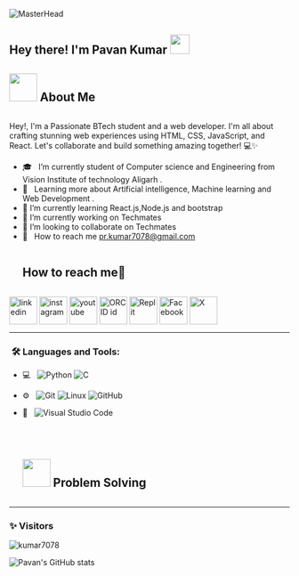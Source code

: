 ![MasterHead](https://user-images.githubusercontent.com/24864482/111586408-c8dd8a80-878e-11eb-94c8-483e2962a667.gif)
<h2> Hey there! I'm Pavan Kumar <img src="https://media.giphy.com/media/hvRJCLFzcasrR4ia7z/giphy.gif" width="35"></h2>

## <picture><img src = "https://github.com/7oSkaaa/7oSkaaa/blob/main/Images/about_me.gif?raw=true" width = 50px></picture> About Me
<img  />


Hey!,       I'm a Passionate BTech student and a web developer. I'm all about crafting stunning web experiences using HTML, CSS, JavaScript, and React. Let's collaborate and build something amazing together! 💻✨

- 🎓 &nbsp; I’m currently student of  Computer science and Engineering from Vision Institute of technology Aligarh .
- 🌱 &nbsp; Learning more about Artificial intelligence, Machine learning and Web Development .
- 🌱 I’m currently learning React.js,Node.js and bootstrap
- 🔭 I’m currently working on Techmates
- 👯 I’m looking to collaborate on Techmates
- 💌 &nbsp; How to reach me pr.kumar7078@gmail.com
<!-- Connect with me -->
<!--h2 without bottom border-->
<div id="user-content-toc">
  <ul align="left">
    <summary><h2 style="display: inline-block">How to reach me🤝</h2></summary>
  </ul>
<!--icons and links-->
<p align="left">
<a href="https://www.linkedin.com/in/pavan-kumar%E2%9C%93-372642227" target="blank"><img align="center" src="https://user-images.githubusercontent.com/88904952/234979284-68c11d7f-1acc-4f0c-ac78-044e1037d7b0.png" alt="linkedin" height="50" width="50" /></a>   <a href="https://www.instagram.com/ravann.ai?igsh=OGU0MmVlOWVjOQ=="><img align="center" src="https://upload.wikimedia.org/wikipedia/commons/a/a5/Instagram_icon.png" alt="instagram" height="50" width="50" /></a>      <a href="https://www.youtube.com/@pavanntech/featured"><img align="center" src="https://upload.wikimedia.org/wikipedia/commons/e/ef/Youtube_logo.png" alt="youtube" height="50" width="50" /></a>   <a href="https://orcid.org/0009-0008-5003-4803"><img align="center" src="https://upload.wikimedia.org/wikipedia/commons/0/06/ORCID_iD.svg" alt="ORCID id" height="50" width="50" /></a>     <a href="https://replit.com/@Most-WantedWan2"><img align="center" src="https://seeklogo.com/images/R/replit-icon-logo-A666709FE9-seeklogo.com.png" alt="Replit" height="50" width="50" /></a>     <a href="#"><img align="center" src="https://freepnglogo.com/images/all_img/1697562980facebook-logo-transparent.png" alt="Facebook" height="50" width="50" /></a>      <a href="#"><img align="center" src="https://freepnglogo.com/images/all_img/1691832278twitter-x-logo-png.png" alt="X" height="50" width="50" /></a>  
</p>
</p>
</div>

---

<h3>  &nbsp;🛠️ Languages and Tools:</h3>

- 💻 &nbsp;
  ![Python](https://img.shields.io/badge/-Python-333333?style=flat&logo=python)
  ![C](https://img.shields.io/badge/-C-black?style=flat-square&logo=c)

- ⚙️ &nbsp;
  ![Git](https://img.shields.io/badge/-Git-333333?style=flat&logo=git)
  ![Linux](https://img.shields.io/badge/-Linux-333333?style=flat&logo=Linux&logoColor=FCC624)
  ![GitHub](https://img.shields.io/badge/-GitHub-333333?style=flat&logo=github)


- 🔧 &nbsp;
  ![Visual Studio Code](https://img.shields.io/badge/-Visual%20Studio%20Code-333333?style=flat&logo=visual-studio-code&logoColor=007ACC)


<br/>


<div id="user-content-toc">
  <ul>
    <summary><h2 style="display: inline-block"><picture> <img src = "https://github.com/7oSkaaa/7oSkaaa/blob/main/Images/CP_PS.gif?raw=true" width = 50px>  </picture> Problem Solving</h2></summary>
  </ul>
</div>
<!--icons and links-->
<p>

</p>

---

### ✨ Visitors

<p align="left"> <img src="https://komarev.com/ghpvc/?username=kumar7078" alt="kumar7078" /> </p>

![Pavan's GitHub stats](https://github-readme-stats.vercel.app/api?username=kumar7078&show_icons=true&theme=transparent)
